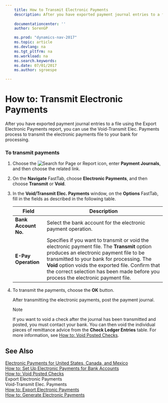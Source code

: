 ```yaml
---
    title: How to Transmit Electronic Payments 
    description: After you have exported payment journal entries to a file using the Export Electronic Payments report, you can use the Void-Transmit Elec. Payments process to transmit the electronic payments file to your bank for processing.
    
    documentationcenter: ''
    author: SorenGP

    ms.prod: "dynamics-nav-2017"
    ms.topic: article
    ms.devlang: na
    ms.tgt_pltfrm: na
    ms.workload: na
    ms.search.keywords:
    ms.date: 07/01/2017
    ms.author: sgroespe

---
```

# How to: Transmit Electronic Payments
After you have exported payment journal entries to a file using the Export Electronic Payments report, you can use the Void-Transmit Elec. Payments process to transmit the electronic payments file to your bank for processing.  
  
### To transmit payments  
  
1.  Choose the ![Search for Page or Report](media/ui-search/search_small.png "Search for Page or Report icon") icon, enter **Payment Journals**, and then choose the related link.  
  
2.  On the **Navigate** FastTab, choose **Electronic Payments**, and then choose **Transmit** or **Void**.  
  
3.  In the **Void/Transmit Elec. Payments** window, on the **Options** FastTab, fill in the fields as described in the following table.  
  
    |Field|Description|  
    |---------------------------------|---------------------------------------|  
    |**Bank Account No.**|Select the bank account for the electronic payment operation.|  
    |**E-Pay Operation**|Specifies if you want to transmit or void the electronic payment file. The **Transmit** option produces an electronic payment file to be transmitted to your bank for processing. The **Void** option voids the exported file. Confirm that the correct selection has been made before you process the electronic payment file.|  
  
4.  To transmit the payments, choose the **OK** button.  
  
     After transmitting the electronic payments, post the payment journal.  
  
    > [!NOTE]  
    >  If you want to void a check after the journal has been transmitted and posted, you must contact your bank. You can then void the individual pieces of remittance advice from the **Check Ledger Entries** table. For more information, see [How to: Void Posted Checks](how-to-void-posted-checks.md).  
  
## See Also  
 [Electronic Payments for United States, Canada, and Mexico](electronic-payments-for-united-states-canada-and-mexico.md)   
 [How to: Set Up Electronic Payments for Bank Accounts](how-to-set-up-electronic-payments-for-bank-accounts.md)   
 [How to: Void Posted Checks](how-to-void-posted-checks.md)   
 Export Electronic Payments   
 Void-Transmit Elec. Payments   
 [How to: Export Electronic Payments](../Spain/how-to-export-electronic-payments.md)   
 [How to: Generate Electronic Payments](how-to-generate-electronic-payments.md)